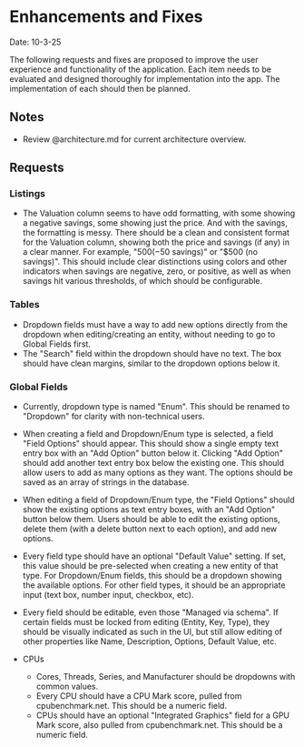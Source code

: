 # Enhancements and Fixes

Date: 10-3-25

The following requests and fixes are proposed to improve the user experience and functionality of the application. Each item needs to be evaluated and designed thoroughly for implementation into the app. The implementation of each should then be planned.

## Notes

- Review @architecture.md for current architecture overview.

## Requests

### Listings

- The Valuation column seems to have odd formatting, with some showing a negative savings, some showing just the price. And with the savings, the formatting is messy. There should be a clean and consistent format for the Valuation column, showing both the price and savings (if any) in a clear manner. For example, "$500 (-$50 savings)" or "$500 (no savings)". This should include clear distinctions using colors and other indicators when savings are negative, zero, or positive, as well as when savings hit various thresholds, of which should be configurable.

### Tables

- Dropdown fields must have a way to add new options directly from the dropdown when editing/creating an entity, without needing to go to Global Fields first.
- The "Search" field within the dropdown should have no text. The box should have clean margins, similar to the dropdown options below it.

### Global Fields

- Currently, dropdown type is named "Enum". This should be renamed to "Dropdown" for clarity with non-technical users.
- When creating a field and Dropdown/Enum type is selected, a field "Field Options" should appear. This should show a single empty text entry box with an "Add Option" button below it. Clicking "Add Option" should add another text entry box below the existing one. This should allow users to add as many options as they want. The options should be saved as an array of strings in the database.
- When editing a field of Dropdown/Enum type, the "Field Options" should show the existing options as text entry boxes, with an "Add Option" button below them. Users should be able to edit the existing options, delete them (with a delete button next to each option), and add new options.
- Every field type should have an optional "Default Value" setting. If set, this value should be pre-selected when creating a new entity of that type. For Dropdown/Enum fields, this should be a dropdown showing the available options. For other field types, it should be an appropriate input (text box, number input, checkbox, etc).
- Every field should be editable, even those "Managed via schema". If certain fields must be locked from editing (Entity, Key, Type), they should be visually indicated as such in the UI, but still allow editing of other properties like Name, Description, Options, Default Value, etc.

- CPUs
    - Cores, Threads, Series, and Manufacturer should be dropdowns with common values.
    - Every CPU should have a CPU Mark score, pulled from cpubenchmark.net. This should be a numeric field.
    - CPUs should have an optional "Integrated Graphics" field for a GPU Mark score, also pulled from cpubenchmark.net. This should be a numeric field.